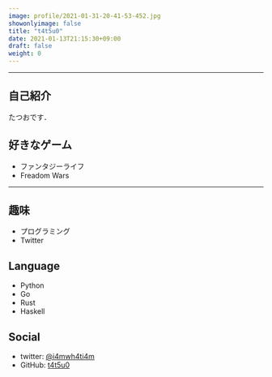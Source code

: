 ```yaml
---
image: profile/2021-01-31-20-41-53-452.jpg
showonlyimage: false
title: "t4t5u0"
date: 2021-01-13T21:15:30+09:00
draft: false
weight: 0
---
```


---
## 自己紹介
たつおです．

## 好きなゲーム
- ファンタジーライフ
- Freadom Wars

---
## 趣味
- プログラミング
- Twitter
## Language
- Python
- Go
- Rust
- Haskell
## Social
<!-- 外部サイトに飛んでほしいときは，以下のようにaタグを埋め込む -->
- twitter: <a href="https://twitter.com/i4mwh4i4m" target="_blank" rel="noopener noreferrer">@i4mwh4ti4m</a>
- GitHub: [t4t5u0](https://github.com/t4t5u0/)